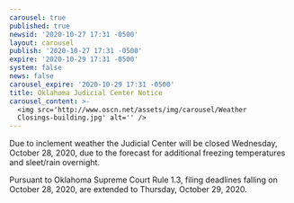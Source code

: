 ```yaml
---
carousel: true
published: true
newsid: '2020-10-27 17:31 -0500'
layout: carousel
publish: '2020-10-27 17:31 -0500'
expire: '2020-10-29 17:31 -0500'
system: false
news: false
carousel_expire: '2020-10-29 17:31 -0500'
title: Oklahoma Judicial Center Notice
carousel_content: >-
  <img src='http://www.oscn.net/assets/img/carousel/Weather
  Closings-building.jpg' alt='' />
---
```

Due to inclement weather the Judicial Center will be closed Wednesday, October 28, 2020, due to the forecast for additional freezing temperatures and sleet/rain overnight.

Pursuant to Oklahoma Supreme Court Rule 1.3, filing deadlines falling on October 28, 2020, are extended to Thursday, October 29, 2020.
